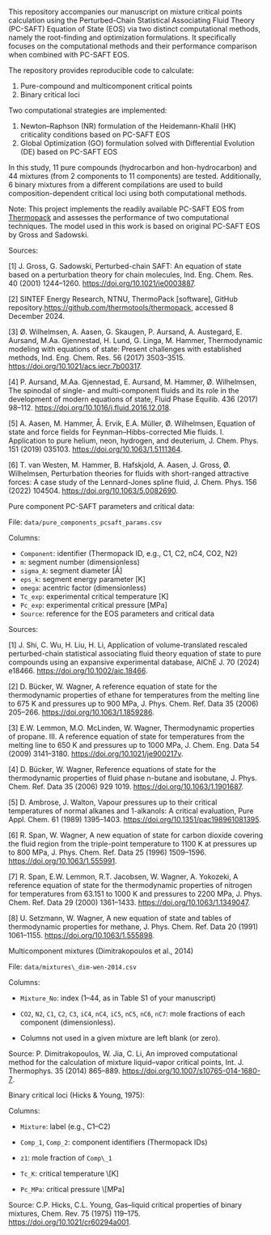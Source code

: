 This repository accompanies our manuscript on mixture critical points calculation using the Perturbed-Chain Statistical Associating Fluid Theory (PC-SAFT) Equation of State (EOS) via two distinct computational methods, namely the root-finding and optimization formulations. It specifically focuses on the computational methods and their performance comparison when combined with PC-SAFT EOS.

The repository provides reproducible code to calculate:

1. Pure-compound and multicomponent critical points
2. Binary critical loci

Two computational strategies are implemented:

1. Newton–Raphson (NR) formulation of the Heidemann-Khalil (HK) criticality conditions based on PC-SAFT EOS
2. Global Optimization (GO) formulation solved with Differential Evolution (DE) based on PC-SAFT EOS

In this study, 11 pure compounds (hydrocarbon and hon-hydrocarbon) and 44 mixtures (from 2 components to 11 components) are tested. Additionally, 6 binary mixtures from a different compilations are used to build composition-dependent critical loci using both computational methods.

Note: This project implements the readily available PC-SAFT EOS from [Thermopack](https://github.com/thermotools/thermopack) and assesses the performance of two computational techniques. The model used in this work is based on original PC-SAFT EOS by Gross and Sadowski.

Sources:

[1] J. Gross, G. Sadowski, Perturbed-chain SAFT: An equation of state based on a perturbation theory for chain molecules, Ind. Eng. Chem. Res. 40 (2001) 1244–1260. https://doi.org/10.1021/ie0003887.

[2] SINTEF Energy Research, NTNU, ThermoPack [software], GitHub repository.https://github.com/thermotools/thermopack, accessed 8 December 2024.

[3] Ø. Wilhelmsen, A. Aasen, G. Skaugen, P. Aursand, A. Austegard, E. Aursand, M.Aa. Gjennestad, H. Lund, G. Linga, M. Hammer, Thermodynamic modeling with equations of state: Present challenges with established methods, Ind. Eng. Chem. Res. 56 (2017) 3503–3515. https://doi.org/10.1021/acs.iecr.7b00317.

[4] P. Aursand, M.Aa. Gjennestad, E. Aursand, M. Hammer, Ø. Wilhelmsen, The spinodal of single- and multi-component fluids and its role in the development of modern equations of state, Fluid Phase Equilib. 436 (2017) 98–112. https://doi.org/10.1016/j.fluid.2016.12.018.

[5] A. Aasen, M. Hammer, Å. Ervik, E.A. Müller, Ø. Wilhelmsen, Equation of state and force fields for Feynman–Hibbs-corrected Mie fluids. I. Application to pure helium, neon, hydrogen, and deuterium, J. Chem. Phys. 151 (2019) 035103. https://doi.org/10.1063/1.5111364.

[6] T. van Westen, M. Hammer, B. Hafskjold, A. Aasen, J. Gross, Ø. Wilhelmsen, Perturbation theories for fluids with short-ranged attractive forces: A case study of the Lennard-Jones spline fluid, J. Chem. Phys. 156 (2022) 104504. https://doi.org/10.1063/5.0082690.


Pure component PC-SAFT parameters and critical data:

File: `data/pure_components_pcsaft_params.csv`

Columns:

- `Component`: identifier (Thermopack ID, e.g., C1, C2, nC4, CO2, N2)
- `m`: segment number (dimensionless)
- `sigma_A`: segment diameter [Å]
- `eps_k`: segment energy parameter [K]
- `omega`: acentric factor (dimensionless)
- `Tc_exp`: experimental critical temperature [K]
- `Pc_exp`: experimental critical pressure [MPa]
- `Source`: reference for the EOS parameters and critical data

Sources:  

[1] J. Shi, C. Wu, H. Liu, H. Li, Application of volume-translated rescaled perturbed-chain statistical associating fluid theory equation of state to pure compounds using an expansive experimental database, AIChE J. 70 (2024) e18466. https://doi.org/10.1002/aic.18466.

[2] D. Bücker, W. Wagner, A reference equation of state for the thermodynamic properties of ethane for temperatures from the melting line to 675 K and pressures up to 900 MPa, J. Phys. Chem. Ref. Data 35 (2006) 205–266. https://doi.org/10.1063/1.1859286.

[3] E.W. Lemmon, M.O. McLinden, W. Wagner, Thermodynamic properties of propane. III. A reference equation of state for temperatures from the melting line to 650 K and pressures up to 1000 MPa, J. Chem. Eng. Data 54 (2009) 3141–3180. https://doi.org/10.1021/je900217v.

[4] D. Bücker, W. Wagner, Reference equations of state for the thermodynamic properties of fluid phase n-butane and isobutane, J. Phys. Chem. Ref. Data 35 (2006) 929 1019. https://doi.org/10.1063/1.1901687.

[5] D. Ambrose, J. Walton, Vapour pressures up to their critical temperatures of normal alkanes and 1-alkanols: A critical evaluation, Pure Appl. Chem. 61 (1989) 1395–1403. https://doi.org/10.1351/pac198961081395.

[6] R. Span, W. Wagner, A new equation of state for carbon dioxide covering the fluid region from the triple-point temperature to 1100 K at pressures up to 800 MPa, J. Phys. Chem. Ref. Data 25 (1996) 1509–1596. https://doi.org/10.1063/1.555991.

[7] R. Span, E.W. Lemmon, R.T. Jacobsen, W. Wagner, A. Yokozeki, A reference equation of state for the thermodynamic properties of nitrogen for temperatures from 63.151 to 1000 K and pressures to 2200 MPa, J. Phys. Chem. Ref. Data 29 (2000) 1361–1433. https://doi.org/10.1063/1.1349047.

[8] U. Setzmann, W. Wagner, A new equation of state and tables of thermodynamic properties for methane, J. Phys. Chem. Ref. Data 20 (1991) 1061–1155. https://doi.org/10.1063/1.555898.


Multicomponent mixtures (Dimitrakopoulos et al., 2014)

File: `data/mixtures\_dim-wen-2014.csv`  

Columns:

- `Mixture_No`: index (1–44, as in Table S1 of your manuscript)  

- `CO2`, `N2`, `C1`, `C2`, `C3`, `iC4`, `nC4`, `iC5`, `nC5`, `nC6`, `nC7`: mole fractions of each component (dimensionless).  

- Columns not used in a given mixture are left blank (or zero).  

Source: P. Dimitrakopoulos, W. Jia, C. Li, An improved computational method for the calculation of mixture liquid–vapor critical points, Int. J. Thermophys. 35 (2014) 865–889. https://doi.org/10.1007/s10765-014-1680-7.

Binary critical loci (Hicks & Young, 1975):

Columns:

- `Mixture`: label (e.g., C1–C2)

- `Comp_1`, `Comp_2`: component identifiers (Thermopack IDs)

- `z1`: mole fraction of `Comp\_1`

- `Tc_K`: critical temperature \\\[K]

- `Pc_MPa`: critical pressure \\\[MPa]

Source: C.P. Hicks, C.L. Young, Gas–liquid critical properties of binary mixtures, Chem. Rev. 75 (1975) 119–175. https://doi.org/10.1021/cr60294a001.
